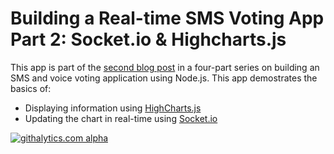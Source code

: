 Building a Real-time SMS Voting App Part 2: Socket.io & Highcharts.js
=====================================================================

This app is part of the [second blog post][1] in a four-part series on building an SMS and voice voting application using Node.js. This app demostrates the basics of:
* Displaying information using [HighCharts.js][2]
* Updating the chart in real-time using [Socket.io][3]

[1]: http://www.twilio.com/blog/foo
[2]: http://www.highcharts.com
[3]: http://socket.io

[![githalytics.com alpha](https://cruel-carlota.pagodabox.com/b80fc0ab64062dac5768ecbebfe62d49 "githalytics.com")](http://githalytics.com/crabasa/votr-part2.git)

